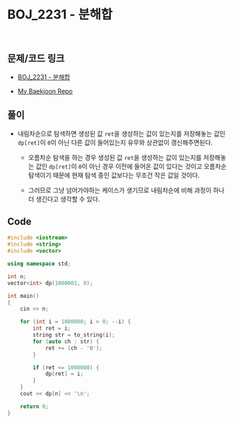 # BOJ_2231 - 분해합

&nbsp;

## 문제/코드 링크

- [BOJ_2231 - 분해합](https://www.acmicpc.net/problem/2231)

- [My Baekjoon Repo](https://github.com/Meantint/Baekjoon)

## 풀이

- 내림차순으로 탐색하면 생성된 값 `ret`을 생성하는 값이 있는지를 저장해놓는 값인 `dp[ret]`이 `0`이 아닌 다른 값이 들어있는지 유무와 상관없이 갱신해주면된다.

  - 오름차순 탐색을 하는 경우 생성된 값 `ret`을 생성하는 값이 있는지를 저장해놓는 값인 `dp[ret]`이 `0`이 아닌 경우 이전에 들어온 값이 있다는 것이고 오름차순 탐색이기 때문에 현재 탐색 중인 값보다는 무조건 작은 값일 것이다.

  - 그러므로 그냥 넘어가야하는 케이스가 생기므로 내림차순에 비해 과정이 하나 더 생긴다고 생각할 수 있다.

## Code

```cpp
#include <iostream>
#include <string>
#include <vector>

using namespace std;

int n;
vector<int> dp(1000001, 0);

int main()
{
    cin >> n;

    for (int i = 1000000; i > 0; --i) {
        int ret = i;
        string str = to_string(i);
        for (auto ch : str) {
            ret += (ch - '0');
        }

        if (ret <= 1000000) {
            dp[ret] = i;
        }
    }
    cout << dp[n] << '\n';

    return 0;
}
```
